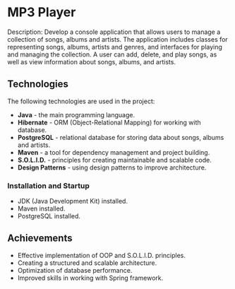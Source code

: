 
# MP3 Player

Description: Develop a console application that allows users to manage a collection of songs, albums and artists. 
The application includes classes for representing songs, albums, artists and genres, and interfaces for playing and managing the collection. A user can add, delete, and play songs, as well as view information about songs, albums, and artists.

## Technologies

The following technologies are used in the project:

- **Java** - the main programming language.
- **Hibernate** - ORM (Object-Relational Mapping) for working with database.
- **PostgreSQL** - relational database for storing data about songs, albums and artists.
- **Maven** - a tool for dependency management and project building.
- **S.O.L.I.D.** - principles for creating maintainable and scalable code.
- **Design Patterns** - using design patterns to improve architecture.

### Installation and Startup

- JDK (Java Development Kit) installed.
- Maven installed.
- PostgreSQL installed.

## Achievements

- Effective implementation of OOP and S.O.L.I.D. principles.
- Creating a structured and scalable architecture.
- Optimization of database performance.
- Improved skills in working with Spring framework.
